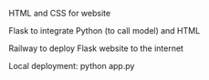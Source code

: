 HTML and CSS for website 

Flask to integrate Python (to call model) and HTML

Railway to deploy Flask website to the internet

Local deployment:
python app.py
